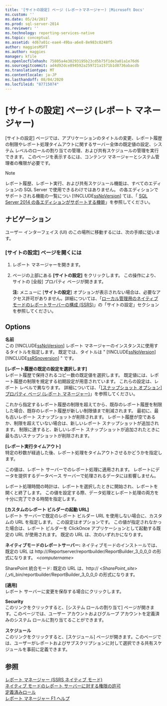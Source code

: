 ```yaml
---
title: '[サイトの設定] ページ (レポートマネージャー) |Microsoft Docs'
ms.custom: ''
ms.date: 05/24/2017
ms.prod: sql-server-2014
ms.reviewer: ''
ms.technology: reporting-services-native
ms.topic: conceptual
ms.assetid: 4d67a01c-eae4-49ba-a6e8-8e983c0248f5
author: maggiesMSFT
ms.author: maggies
manager: kfile
ms.openlocfilehash: 75805a4e30293195b23cd5b75f1de3a01a1e76d6
ms.sourcegitcommit: ad4d92dce894592a259721a1571b1d8736abacdb
ms.translationtype: MT
ms.contentlocale: ja-JP
ms.lasthandoff: 08/04/2020
ms.locfileid: "87715074"
---
```

# <a name="site-settings-page-report-manager"></a>[サイトの設定] ページ (レポート マネージャー)
  [サイトの設定] ページでは、アプリケーションのタイトルの変更、レポート履歴の制限やレポート処理タイムアウトに関するサーバー全体の既定値の設定、システム レベルのロールの割り当ての管理、および共有スケジュールの管理を実行できます。 このページを表示するには、コンテンツ マネージャーとシステム管理者の権限が必要です。  
  
> [!NOTE]  
>  レポート履歴、レポート実行、および共有スケジュール機能は、すべてのエディションの SQL Server で使用できるわけではありません。 の各エディションでサポートされる機能の一覧につい [!INCLUDE[ssNoVersion](../includes/ssnoversion-md.md)] ては、「 [SQL Server 2014 の各エディションがサポートする機能](../../2014/getting-started/features-supported-by-the-editions-of-sql-server-2014.md)」を参照してください。  
  
## <a name="navigation"></a>ナビゲーション  
 ユーザー インターフェイス (UI) のこの場所に移動するには、次の手順に従います。  
  
### <a name="to-open-the-site-settings-page"></a>[サイトの設定] ページを開くには  
  
1.  レポート マネージャーを開きます。  
  
2.  ページの上部にある **[サイトの設定]** をクリックします。 この操作により、サイトの [全般] プロパティ ページが開きます。  
  
     **注:** メニューに [**サイトの設定**] オプションが表示されない場合は、必要なアクセス許可がありません。詳細については、「[ローカル管理用のネイティブモードのレポートサーバーの構成 &#40;SSRS&#41;](report-server/configure-a-native-mode-report-server-for-local-administration-ssrs.md)」の「サイトの設定」セクションを参照してください。  
  
## <a name="options"></a>Options  
 **名前**  
 この [!INCLUDE[ssNoVersion](../includes/ssnoversion-md.md)] レポート マネージャーのインスタンスに使用するタイトルを指定します。 既定では、タイトルは " [!INCLUDE[ssNoVersion](../includes/ssnoversion-md.md)] [!INCLUDE[ssRSnoversion](../includes/ssrsnoversion-md.md)] " です。  
  
 **[レポート履歴の既定の設定を選択します]**  
 レポート履歴で保持されるコピー数の既定値を選択します。 既定値には、レポート履歴の制限を規定する初期設定が用意されています。 これらの設定は、レポート レベルで異なります。 詳細については、「[[スナップショット オプション] プロパティ ページ &#40;レポート マネージャー&#41;](../../2014/reporting-services/snapshot-options-properties-page-report-manager.md)」を参照してください。  
  
 これから指定するレポート履歴の制限を超えてから、既存のレポート履歴を制限した場合、既存のレポート履歴が新しい制限値まで削減されます。 最初に、最も古いレポート スナップショットが削除されます。 レポート履歴が空であるか、制限を超えていない場合は、新しいレポート スナップショットが追加されます。 制限に達すると、新しいレポート スナップショットが追加されたときに最も古いスナップショットが削除されます。  
  
 **[レポート実行タイムアウト]**  
 特定の秒数が経過した後、レポート処理をタイムアウトさせるかどうかを指定します。  
  
 この値は、レポート サーバーでのレポート処理に適用されます。 レポートにデータを提供するデータベース サーバーで処理されるデータには影響しません。  
  
 レポート処理時間の時計は、レポートを選択したときに開始され、レポートを開くと終了します。 この値を設定する際、データ処理とレポート処理の両方を十分に完了できる時間を指定します。  
  
 **[カスタムのレポート ビルダーの起動 URL]**  
 レポート サーバーで既定のレポート ビルダー URL を使用しない場合に、カスタムの URL を指定します。 この設定はオプションです。 この値が指定されなかった場合は、レポート ビルダーを ClickOnce アプリケーションとして起動する既定の URL が使用されます。 既定の URL は、次のいずれかになります。  
  
 **ネイティブモードのレポートサーバー:** ネイティブモードのインストールでは、既定の URL は http:///Reportserver/reportbuilder/ReportBuilder_3_0_0_0 の形式になります。 \<*computername*>  
  
 SharePoint 統合モード: 既定の URL は、http:// \<*SharePoint_site*> /_vti_bin/reportbuilder/ReportBuilder_3_0_0_0 の形式になります。  
  
 **[適用]**  
 レポート サーバーに変更を保存する場合にクリックします。  
  
 **Security**  
 このリンクをクリックすると、[システム ロールの割り当て] ページが開きます。このページでは、ユーザー アカウントおよびグループ アカウントを定義済みのシステム ロールに割り当てることができます。  
  
 **スケジュール**  
 このリンクをクリックすると、[スケジュール] ページが開きます。このページでは、ユーザーがレポートおよびサブスクリプションに対して選択できる共有スケジュールを事前に定義できます。  
  
## <a name="see-also"></a>参照  
 [レポート マネージャー &#40;SSRS ネイティブ モード&#41;](../../2014/reporting-services/report-manager-ssrs-native-mode.md)   
 [ネイティブ モードのレポート サーバーに対する権限の許可](security/granting-permissions-on-a-native-mode-report-server.md)   
 [定義済みロール](security/role-definitions-predefined-roles.md)   
 [レポート マネージャー F1 ヘルプ](../../2014/reporting-services/report-manager-f1-help.md)  
  
  
